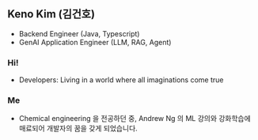 ## Keno Kim (김건호)
- Backend Engineer (Java, Typescript)
- GenAI Application Engineer (LLM, RAG, Agent)

### Hi!
- Developers: Living in a world where all imaginations come true

### Me
- Chemical engineering 을 전공하던 중, Andrew Ng 의 ML 강의와 강화학습에 매료되어 개발자의 꿈을 갖게 되었습니다.
